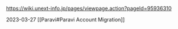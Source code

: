 https://wiki.unext-info.jp/pages/viewpage.action?pageId=95936310

2023-03-27
[[Paravi#Paravi Account Migration]]
